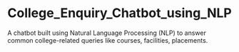 # College_Enquiry_Chatbot_using_NLP
A chatbot built using Natural Language Processing (NLP) to answer common college-related queries like courses, facilities, placements.
